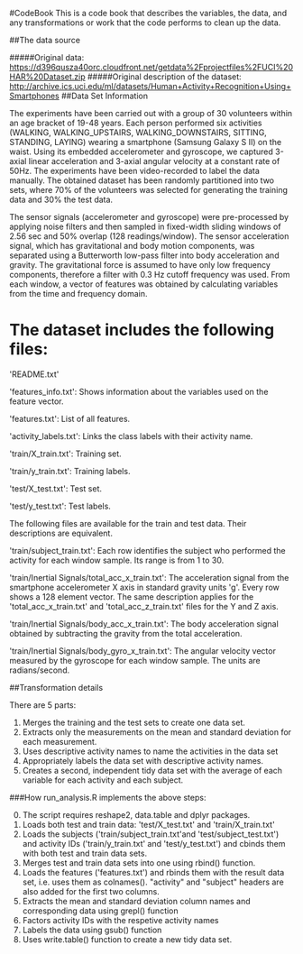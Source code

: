#CodeBook
This is a code book that describes the variables, the data, and any transformations or work that the code performs to clean up the data.

##The data source

#####Original data: https://d396qusza40orc.cloudfront.net/getdata%2Fprojectfiles%2FUCI%20HAR%20Dataset.zip
#####Original description of the dataset: http://archive.ics.uci.edu/ml/datasets/Human+Activity+Recognition+Using+Smartphones
##Data Set Information

The experiments have been carried out with a group of 30 volunteers within an age bracket of 19-48 years. Each person performed six activities (WALKING, WALKING_UPSTAIRS, WALKING_DOWNSTAIRS, SITTING, STANDING, LAYING) wearing a smartphone (Samsung Galaxy S II) on the waist. Using its embedded accelerometer and gyroscope, we captured 3-axial linear acceleration and 3-axial angular velocity at a constant rate of 50Hz. The experiments have been video-recorded to label the data manually. The obtained dataset has been randomly partitioned into two sets, where 70% of the volunteers was selected for generating the training data and 30% the test data.

The sensor signals (accelerometer and gyroscope) were pre-processed by applying noise filters and then sampled in fixed-width sliding windows of 2.56 sec and 50% overlap (128 readings/window). The sensor acceleration signal, which has gravitational and body motion components, was separated using a Butterworth low-pass filter into body acceleration and gravity. The gravitational force is assumed to have only low frequency components, therefore a filter with 0.3 Hz cutoff frequency was used. From each window, a vector of features was obtained by calculating variables from the time and frequency domain.


The dataset includes the following files:
=========================================
'README.txt'

'features_info.txt': Shows information about the variables used on the feature vector.

'features.txt': List of all features.

'activity_labels.txt': Links the class labels with their activity name.

'train/X_train.txt': Training set.

'train/y_train.txt': Training labels.

'test/X_test.txt': Test set.

'test/y_test.txt': Test labels.

The following files are available for the train and test data. Their descriptions are equivalent.

'train/subject_train.txt': Each row identifies the subject who performed the activity for each window sample. Its range is from 1 to 30.

'train/Inertial Signals/total_acc_x_train.txt': The acceleration signal from the smartphone accelerometer X axis in standard gravity units 'g'. Every row shows a 128 element vector. The same description applies for the 'total_acc_x_train.txt' and 'total_acc_z_train.txt' files for the Y and Z axis.

'train/Inertial Signals/body_acc_x_train.txt': The body acceleration signal obtained by subtracting the gravity from the total acceleration.

'train/Inertial Signals/body_gyro_x_train.txt': The angular velocity vector measured by the gyroscope for each window sample. The units are radians/second.

##Transformation details

There are 5 parts:
 
1. Merges the training and the test sets to create one data set.
2. Extracts only the measurements on the mean and standard deviation for each measurement.
3. Uses descriptive activity names to name the activities in the data set
4. Appropriately labels the data set with descriptive activity names.
5. Creates a second, independent tidy data set with the average of each variable for each activity and each subject.

###How run_analysis.R implements the above steps:

0. The script requires reshape2, data.table and dplyr packages.
1. Loads both test and train data: 'test/X_test.txt' and 'train/X_train.txt'
2. Loads the subjects ('train/subject_train.txt'and 'test/subject_test.txt') and activity IDs ('train/y_train.txt' and 'test/y_test.txt') and cbinds them with both test and train data sets.
3. Merges test and train data sets into one using rbind() function.
4. Loads the features ('features.txt') and rbinds them with the result data set, i.e. uses them as colnames().  "activity" and "subject" headers are also added for the first two columns.
5. Extracts the mean and standard deviation column names and corresponding data using grepl() function
6. Factors activity IDs with the respetive activity names 
7. Labels the data using gsub() function
8. Uses write.table() function to create a new tidy data set.